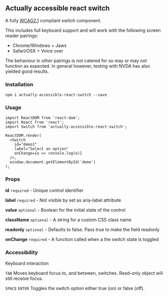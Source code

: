 ## Actually accessible react switch

A fully [WCAG2.1](https://www.w3.org/WAI/WCAG21/Understanding/) compliant switch component.

This includes full keyboard support and will work with the following screen reader pairings:
* Chrome/Windows + Jaws
* Safari/OSX + Voice over

The behaviour in other pairings is not catered for so may or may not function as expected. In general however, testing with NVDA has also yielded good results.

### Installation
```npm i actually-accessible-react-switch --save```

### Usage

```
import ReactDOM from 'react-dom';
import React from 'react';
import Switch from 'actually-accessible-react-switch';

ReactDOM.render(
  <Switch
    id="demo1"
    label="Select an option"
    onChange={o => console.log(o)}
  />,
  window.document.getElementById('demo')
);
```

### Props
**id** `required` - Unique control identifier

**label** `required` - Not visible by set as aria-label attribute

**value** `optional` - Boolean for the initial state of the control

**className** `optional` - A string for a custom CSS class name

**readonly** `optional` - Defaults to false. Pass true to make the field readonly

**onChange** `required` - A function called when a the switch state is toggled

### Accessibility

Keyboard interaction

`TAB` Moves keyboard focus to, and between, switches. Read-only object will still receive focus.

`SPACE` `ENTER` Toggles the switch option either true (on) or false (off).